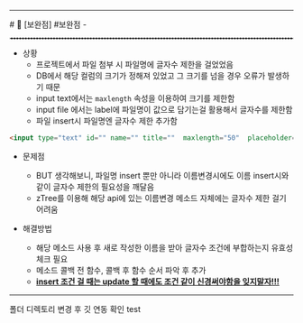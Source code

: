 <hr>
# 📌 [보완점] 
 #보완점
 - 

  <hr style="border : dashed 1px #cccccc;">

- 상황
	- 프로젝트에서 파일 첨부 시 파일명에 글자수 제한을 걸었었음 
	- DB에서 해당 컬럼의 크기가 정해져 있었고 그 크기를 넘을 경우 오류가 발생하기 때문
	- input text에서는 `maxlength` 속성을 이용하여 크기를 제한함
	- input file 에서는 label에 파일명이 값으로 담기는걸 활용해서 글자수를 제한함
	- 파일 insert시 파일명엔 글자수 제한 추가함

```html
<input type="text" id="" name="" title=""  maxlength="50"  placeholder="이름을 입력해주세요." />
```



- 문제점
	- BUT 생각해보니, 파일명 insert 뿐만 아니라 이름변경시에도 이름 insert시와 같이 글자수 제한의 필요성을 깨달음 
	- zTree를 이용해 해당 api에 있는 이름변경 메소드 자체에는 글자수 제한 걸기 어려움
	
- 해결방법
	- 해당 메소드 사용 후 새로 작성한 이름을 받아 글자수 조건에 부합하는지 유효성 체크 필요
	- 메소드 콜백 전 함수, 콜백 후 함수 순서 파악 후 추가
	- <strong><u>insert 조건 걸 때는 update 할 때에도 조건 같이 신경써야함을 잊지말자!!!</u></strong>

<hr>

폴더 디렉토리 변경 후 깃 연동 확인 test